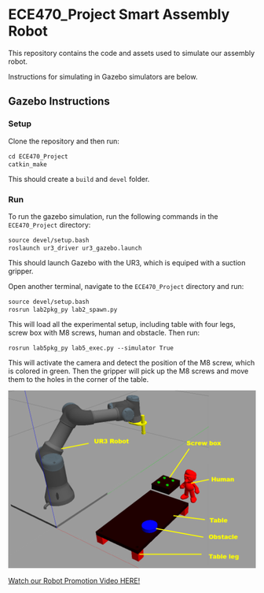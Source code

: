 # ECE470_Project Smart Assembly Robot

This repository contains the code and assets used to simulate our assembly robot.

Instructions for simulating in Gazebo simulators are below.

## Gazebo Instructions
### Setup
Clone the repository and then run:
```
cd ECE470_Project
catkin_make
```

This should create a `build` and `devel` folder.

### Run
To run the gazebo simulation, run the following commands in the `ECE470_Project` directory:
```
source devel/setup.bash
roslaunch ur3_driver ur3_gazebo.launch
```

This should launch Gazebo with the UR3, which is equiped with a suction gripper.

Open another terminal, navigate to the `ECE470_Project` directory and run:

```
source devel/setup.bash
rosrun lab2pkg_py lab2_spawn.py
```
This will load all the experimental setup, including table with four legs, screw box with M8 screws, human and obstacle. Then run:

```
rosrun lab5pkg_py lab5_exec.py --simulator True
```
This will activate the camera and detect the position of the M8 screw, which is colored in green. Then the gripper will pick up the M8 screws and move them to the holes in the corner of the table.

![Demo figure](https://github.com/D-YF/ECE470_Project/blob/main/figures/exp_setup.png)

[Watch our Robot Promotion Video HERE!](https://www.youtube.com/watch?v=t5e-W_g8SfM)
